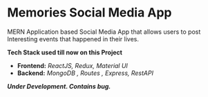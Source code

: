 # Memories Social Media App
MERN Application based Social Media App that allows users to post Interesting events that happened in their lives.

**Tech Stack used till now on this Project**

 - **Frontend:** *ReactJS, Redux, Material UI*    
 - **Backend:** *MongoDB , Routes , Express, RestAPI*

***Under Development. Contains bug.***

